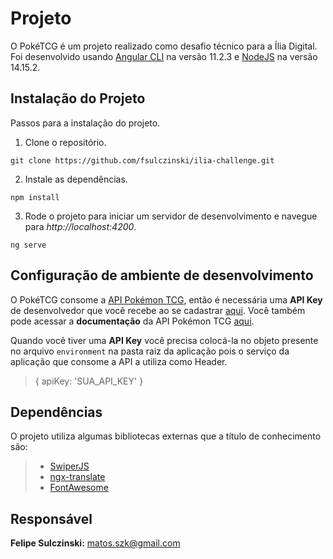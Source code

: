 # Projeto
O PokéTCG é um projeto realizado como desafio técnico para a Ília Digital.
Foi desenvolvido usando [Angular CLI](https://github.com/angular/angular-cli) na versão 11.2.3 e [NodeJS](https://nodejs.org) na versão 14.15.2.

## Instalação do Projeto
Passos para a instalação do projeto.

 1. Clone o repositório.

`git clone https://github.com/fsulczinski/ilia-challenge.git`

 2. Instale as dependências.

 `npm install`

 3. Rode o projeto para iniciar um servidor de desenvolvimento e navegue para *http://localhost:4200*.

 `ng serve`

## Configuração de ambiente de desenvolvimento
O PokéTCG consome a [API Pokémon TCG](https://pokemontcg.io), então é necessária uma **API Key** de desenvolvedor que você recebe ao se cadastrar [aqui](https://dev.pokemontcg.io/). Você também pode acessar a **documentação** da API Pokémon TCG [aqui](https://docs.pokemontcg.io/).

Quando você tiver uma **API Key** você precisa colocá-la no objeto presente no arquivo `environment` na pasta raiz da aplicação pois o serviço da aplicação que consome a API a utiliza como Header.

> { apiKey: 'SUA_API_KEY' }

## Dependências

O projeto utiliza algumas bibliotecas externas que a título de conhecimento são:

> - [SwiperJS](https://swiperjs.com/)
> - [ngx-translate](https://github.com/ngx-translate/core)
> - [FontAwesome](https://fontawesome.com/)

## Responsável
**Felipe Sulczinski:** matos.szk@gmail.com
